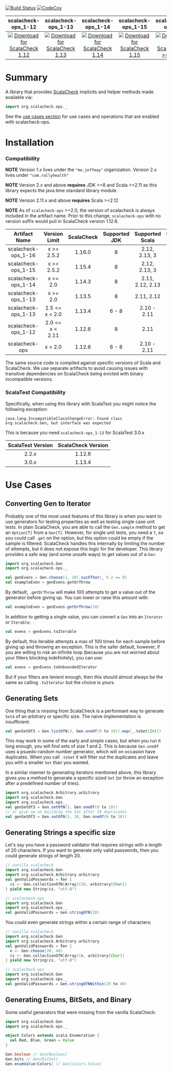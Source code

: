 [![Build Status](https://img.shields.io/travis/com/rallyhealth/scalacheck-ops)](https://app.travis-ci.com/github/rallyhealth/scalacheck-ops)
[![CodeCov](https://img.shields.io/codecov/c/github/rallyhealth/scalacheck-ops)](https://codecov.io/gh/rallyhealth/scalacheck-ops)

|                   scalacheck-ops_1-12                    |                   scalacheck-ops_1-13                    |                   scalacheck-ops_1-14                    |                   scalacheck-ops_1-15                    |                   scalacheck-ops_1                    |
|:--------------------------------------------------------:|:--------------------------------------------------------:|:--------------------------------------------------------:|:--------------------------------------------------------:|:--------------------------------------------------------:|
| [![Download for ScalaCheck 1.12][1_12-image]][1_12-link] | [![Download for ScalaCheck 1.13][1_13-image]][1_13-link] | [![Download for ScalaCheck 1.14][1_14-image]][1_14-link] | [![Download for ScalaCheck 1.15][1_15-image]][1_15-link] | [![Download for ScalaCheck >= 1.16][1_x-image]][1_x-link] |

# Summary

A library that provides [ScalaCheck](https://www.scalacheck.org/) implicits and helper
methods made available via:
```scala
import org.scalacheck.ops._
```

See the [use cases section](#use-cases) for use cases and operations that are enabled
with scalacheck-ops.

# Installation

### Compatibility

**NOTE** Version 1.x lives under the `"me.jeffmay"` organization. Version 2.x lives
under `"com.rallyhealth"`

**NOTE** Version 2.x and above **requires** JDK >=8 and Scala >=2.11 as this
library expects the java.time standard library module.

**NOTE** Version 2.11.x and above **requires** Scala >=2.12

**NOTE** As of `scalacheck-ops` >=2.0, the version of scalacheck is always
included in the artifact name. Prior to this change, `scalacheck-ops` with
no version suffix would pull in ScalaCheck version 1.12.6.

|    Artifact Name    | Version Limit  | ScalaCheck | Supported JDK |  Supported Scala   | Supported Scala.js | Supported Native |
|:-------------------:| :------------: |:----------:| :-----------: |:------------------:|:------------------:| :--------------: |
| scalacheck-ops_1-16 | x >= 2.5.2      |   1.16.0   | 8             |   2.12, 2.13, 3    |         1          | 0.4              |
| scalacheck-ops_1-15 | x >= 2.5.2      |   1.15.4   | 8             |   2.12, 2.13, 3    |         1          | 0.4              |
| scalacheck-ops_1-14 | x >= 2.0        |   1.14.3   | 8             | 2.11, 2.12, 2.13   |        N/A         | N/A              |
| scalacheck-ops_1-13 | x >= 2.0        |   1.13.5   | 8             |     2.11, 2.12     |        N/A         | N/A              |
| scalacheck-ops_1-13 | 1.5 <= x < 2.0  |   1.13.4   | 6 - 8         |    2.10 - 2.11     |        N/A         | N/A              |
| scalacheck-ops_1-12 | 2.0 <= x < 2.11 |   1.12.6   | 8             |        2.11        |        N/A         | N/A              |
|   scalacheck-ops    | x < 2.0         |   1.12.6   | 6 - 8         |    2.10 - 2.11     |        N/A         | N/A              |

The same source code is compiled against specific versions of Scala and ScalaCheck.
We use separate artifacts to avoid causing issues with transitive dependencies on
ScalaCheck being evicted with binary incompatible versions.

### ScalaTest Compatibility

Specifically, when using this library with ScalaTest you might notice the
following exception:

```
java.lang.IncompatibleClassChangeError: Found class org.scalacheck.Gen, but interface was expected
```

This is because you need `scalacheck-ops_1-13` for ScalaTest 3.0.x

| ScalaTest Version | ScalaCheck Version |
| :---------------: | :----------------: |
|             2.2.x |             1.12.6 |
|             3.0.x |             1.13.4 |

# Use Cases

## Converting Gen to Iterator

Probably one of the most used features of this library is when you want
to use generators for testing properties as well as testing single case
unit tests. In plain ScalaCheck, you are able to call the `Gen.sample`
method to get an `Option[T]` from a `Gen[T]`. However, for single unit
tests, you need a `T`, so you could call `.get` on the option, but this
option could be empty if the sample is filtered. ScalaCheck handles this
internally by limiting the number of attempts, but it does not expose
this logic for the developer. This library provides a safe way (and some
unsafe ways) to get values out of a `Gen`:

```scala
import org.scalacheck.Gen
import org.scalacheck.ops._

val genEvens = Gen.choose(1, 10).suchThat(_ % 2 == 0)
val exampleEven = genEvens.getOrThrow
```

By default, `.getOrThrow` will make 100 attempts to get a value out of
the generator before giving up. You can lower or raise this amount with:
```scala
val exampleEven = genEvens.getOrThrow(10)
```

In addition to getting a single value, you can convert a `Gen` into an
`Iterator` or `Iterable`:
```scala
val evens = genEvens.toIterable
```

By default, this iterable attempts a max of 100 times for each sample
before giving up and throwing an exception. This is the safer default,
however, if you are willing to risk an infinite loop (because you are
not worried about your filters blocking indefinitely), you can use:
```scala
val evens = genEvens.toUnboundedIterator
```

But if your filters are lenient enough, then this should almost always
be the same as calling `.toIterator` but the choice is yours.

## Generating Sets

One thing that is missing from ScalaCheck is a performant way to
generate `Set`s of an arbitrary or specific size. The naive
implementation is insufficient:
```scala
val genSetOf3 = Gen.listOfN(3, Gen.oneOf(0 to 10)).map(_.toSet[Int])
```

This may work in some of the early and simple cases, but when you run
it long enough, you will find sets of size 1 and 2. This is because
`Gen.oneOf` uses a psuedo-random number generator, which will on
occasion have duplicates. When you call `.toSet` it will filter out the
duplicates and leave you with a smaller `Set` than you wanted.

In a similar manner to generating iterators mentioned above, this
library gives you a method to generate a specific sized `Set` (or throw
an exception after a predefined number of tries).
```scala
import org.scalacheck.Arbitrary.arbitrary
import org.scalacheck.Gen
import org.scalacheck.ops._
val genSetOf3 = Gen.setOfN(3, Gen.oneOf(0 to 10))
// or give up on building the Set after 10 duplicates
val genSetOf3 = Gen.setOfN(3, 10, Gen.oneOf(0 to 10))
```

## Generating Strings a specific size

Let's say you have a password validator that requires strings with a
length of 20 characters. If you want to generate only valid passwords,
then you could generate strings of length 20.
```scala
// vanilla scalacheck
import org.scalacheck.Gen
import org.scalacheck.Arbitrary.arbitrary
val genValidPasswords = for {
  cs <- Gen.collectionOfN[Array](20, arbitrary[Char])
} yield new String(cs, "utf-8")

// scalacheck-ops
import org.scalacheck.Gen
import org.scalacheck.ops._
val genValidPasswords = Gen.stringOfN(20)
```

You could even generate strings within a certain range of characters:
```scala
// vanilla scalacheck
import org.scalacheck.Gen
import org.scalacheck.Arbitrary.arbitrary
val genValidPasswords = for {
  n <- Gen.choose(20, 40)
  cs <- Gen.collectionOfN[Array](n, arbitrary[Char])
} yield new String(cs, "utf-8")

// scalacheck-ops
import org.scalacheck.Gen
import org.scalacheck.ops._
val genValidPasswords = Gen.stringOfNWithin(20 to 40)
```

## Generating Enums, BitSets, and Binary

Some useful generators that were missing from the vanilla ScalaCheck:

```scala
import org.scalacheck.Gen
import org.scalacheck.ops._

object Colors extends scala.Enumeration {
  val Red, Blue, Green = Value
}

Gen.boolean // Gen[Boolean]
Gen.bits // Gen[BitSet]
Gen.enumValue(Colors) // Gen[Colors.Value]
```

[1_12-image]: https://maven-badges.herokuapp.com/maven-central/com.rallyhealth/scalacheck-ops_1-12_2.11/badge.svg?style=flat
[1_13-image]: https://maven-badges.herokuapp.com/maven-central/com.rallyhealth/scalacheck-ops_1-13_2.11/badge.svg?style=flat
[1_14-image]: https://maven-badges.herokuapp.com/maven-central/com.rallyhealth/scalacheck-ops_1-14_2.13/badge.svg?style=flat
[1_15-image]: https://maven-badges.herokuapp.com/maven-central/com.rallyhealth/scalacheck-ops_1-15_2.13/badge.svg?style=flat
[1_x-image]: https://maven-badges.herokuapp.com/maven-central/com.rallyhealth/scalacheck-ops_1_2.13/badge.svg?style=flat

[1_12-link]: https://search.maven.org/search?q=g:com.rallyhealth%20AND%20a:scalacheck-ops_1-12_*
[1_13-link]: https://search.maven.org/search?q=g:com.rallyhealth%20AND%20a:scalacheck-ops_1-13_*
[1_14-link]: https://search.maven.org/search?q=g:com.rallyhealth%20AND%20a:scalacheck-ops_1-14_*
[1_15-link]: https://search.maven.org/search?q=g:com.rallyhealth%20AND%20a:scalacheck-ops_1-15_*
[1_x-link]: https://search.maven.org/search?q=g:com.rallyhealth%20AND%20a:scalacheck-ops_1_*

